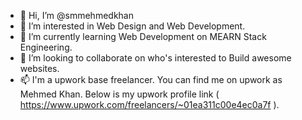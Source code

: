 - 👋 Hi, I’m @smmehmedkhan
- 👀 I’m interested in Web Design and Web Development.
- 🌱 I’m currently learning Web Development on MEARN Stack Engineering.
- 💞️ I’m looking to collaborate on who's interested to Build awesome websites.
- 📫 I'm a upwork base freelancer. You can find me on upwork as Mehmed Khan. Below is my upwork profile link ( https://www.upwork.com/freelancers/~01ea311c00e4ec0a7f ).

<!---
smmehmedkhan/smmehmedkhan is a ✨ special ✨ repository because its `README.md` (this file) appears on your GitHub profile.
You can click the Preview link to take a look at your changes.
--->
